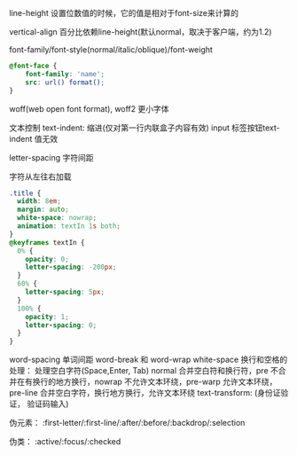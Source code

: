 line-height 设置位数值的时候，它的值是相对于font-size来计算的

vertical-align 百分比依赖line-height(默认normal，取决于客户端，约为1.2)

font-family/font-style(normal/italic/oblique)/font-weight
```css
@font-face {
    font-family: 'name';
    src: url() format();
}
```
woff(web open font format), woff2 更小字体

文本控制
text-indent: 缩进(仅对第一行内联盒子内容有效)
input 标签按钮text-indent 值无效

letter-spacing 字符间距

字符从左往右加载
```css
.title {
  width: 8em;
  margin: auto;
  white-space: nowrap;
  animation: textIn 1s both;
}
@keyframes textIn {
  0% {
    opacity: 0;
    letter-spacing: -200px;
  }
  60% {
    letter-spacing: 5px;
  }
  100% {
    opacity: 1;
    letter-spacing: 0;
  }
}
```

word-spacing 单词间距
word-break 和 word-wrap 
white-space 换行和空格的处理：
    处理空白字符(Space,Enter, Tab) normal 合并空白符和换行符，pre 不合并在有换行的地方换行，nowrap 不允许文本环绕，pre-warp 允许文本环绕，pre-line 合并空白字符，换行地方换行，允许文本环绕
text-transform: (身份证验证， 验证码输入)

伪元素：
:first-letter/:first-line/:after/:before/:backdrop/:selection 

伪类：
:active/:focus/:checked
